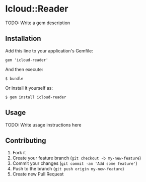 # Icloud::Reader

TODO: Write a gem description

## Installation

Add this line to your application's Gemfile:

    gem 'icloud-reader'

And then execute:

    $ bundle

Or install it yourself as:

    $ gem install icloud-reader

## Usage

TODO: Write usage instructions here

## Contributing

1. Fork it
2. Create your feature branch (`git checkout -b my-new-feature`)
3. Commit your changes (`git commit -am 'Add some feature'`)
4. Push to the branch (`git push origin my-new-feature`)
5. Create new Pull Request
